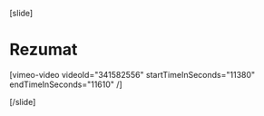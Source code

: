 [slide]
# Rezumat

[vimeo-video videoId="341582556" startTimeInSeconds="11380" endTimeInSeconds="11610" /]

[/slide]